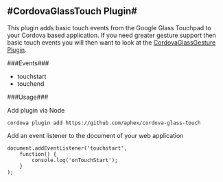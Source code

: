 #CordovaGlassTouch Plugin#
---

This plugin adds basic touch events from the Google Glass Touchpad to your Cordova based application. If you need greater gesture support then basic touch events you will then want to look at the [CordovaGlassGesture Plugin](https://github.com/aphex/cordova-glass-gesture).


###Events###
- touchstart
- touchend


###Usage###

Add plugin via Node

`cordova plugin add https://github.com/aphex/cordova-glass-touch`

Add an event listener to the document of your web application

```
document.addEventListener('touchstart', 
	function() {
		console.log('onTouchStart');
	}
);
```